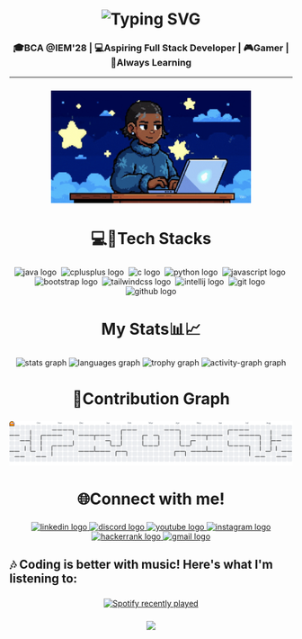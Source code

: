 <h1 align="center">
  <img src="https://readme-typing-svg.demolab.com?font=Michroma&pause=1000&color=F7F7F7&width=435&lines=Hey+%F0%9F%91%8B%F0%9F%8F%BB!+I+am+Asad+Hussain" alt="Typing SVG">
</h1>

###

<h3 align="center">🎓BCA @IEM'28 | 💻Aspiring Full Stack Developer  | 🎮Gamer | 🎯Always Learning</h3>
<hr>

###

<div align="center">
  <img height="200" src="./Assests/boy2.gif"  />
</div>

###

<h1 align="center">💻🚀Tech Stacks</h1>

###

<div align="center">
  <img src="https://cdn.jsdelivr.net/gh/devicons/devicon/icons/java/java-original.svg" height="40" alt="java logo"  />
  <img width="0" />
  <img src="https://img.shields.io/badge/C++-00599C?logo=cplusplus&logoColor=white&style=for-the-badge" height="40" alt="cplusplus logo"  />
  <img width="0" />
  <img src="https://img.shields.io/badge/C-A8B9CC?logo=c&logoColor=black&style=for-the-badge" height="40" alt="c logo"  />
  <img width="0" />
  <img src="https://img.shields.io/badge/Python-3776AB?logo=python&logoColor=white&style=for-the-badge" height="40" alt="python logo"  />
  <img width="0" />
  <img src="https://img.shields.io/badge/JavaScript-F7DF1E?logo=javascript&logoColor=black&style=for-the-badge" height="40" alt="javascript logo"  />
  <img width="0" />
  <img src="https://img.shields.io/badge/Bootstrap-7952B3?logo=bootstrap&logoColor=white&style=for-the-badge" height="40" alt="bootstrap logo"  />
  <img width="0" />
  <img src="https://img.shields.io/badge/Tailwind CSS-06B6D4?logo=tailwindcss&logoColor=black&style=for-the-badge" height="40" alt="tailwindcss logo"  />
  <img width="0" />
  <img src="https://img.shields.io/badge/IntelliJ IDEA-000000?logo=intellijidea&logoColor=white&style=for-the-badge" height="40" alt="intellij logo"  />
  <img width="0" />
  <img src="https://img.shields.io/badge/Git-F05032?logo=git&logoColor=white&style=for-the-badge" height="40" alt="git logo"  />
  <img width="0" />
  <img src="https://img.shields.io/badge/GitHub-181717?logo=github&logoColor=white&style=for-the-badge" height="40" alt="github logo"  />
</div>

###

<h1 align="center">My Stats📊📈</h1>

###

<div align="center">
  <img src="https://github-readme-stats.vercel.app/api?username=Asad-bot07&hide_title=false&hide_rank=true&show_icons=true&include_all_commits=true&count_private=true&disable_animations=false&theme=gotham&locale=en&hide_border=true&order=1" height="150" alt="stats graph"  />
  <img src="https://github-readme-stats.vercel.app/api/top-langs?username=Asad-bot07&locale=en&hide_title=true&layout=compact&card_width=320&langs_count=12&theme=gotham&hide_border=true&order=2" height="150" alt="languages graph"  />
  <img src="https://github-profile-trophy.vercel.app?username=Asad-bot07&theme=dark_lover&column=4&row=1&margin-w=8&margin-h=6&no-bg=true&no-frame=false&order=4" height="150" alt="trophy graph"  />
  <img src="https://github-readme-activity-graph.vercel.app/graph?username=Asad-bot07&radius=16&theme=tokyo-night&area=true&order=5&hide_border=true&hide_title=false" height="300" alt="activity-graph graph"  />
</div>

###

<h1 align="center">🌱Contribution Graph</h1>

###

<picture>
  <source media="(prefers-color-scheme: dark)" srcset="https://raw.githubusercontent.com/Asad-bot07/Asad-bot07/output/pacman-contribution-graph-dark.svg">
  <source media="(prefers-color-scheme: light)" srcset="https://raw.githubusercontent.com/Asad-bot07/Asad-bot07/output/pacman-contribution-graph.svg">
  <img alt="pacman contribution graph" src="https://raw.githubusercontent.com/Asad-bot07/Asad-bot07/output/pacman-contribution-graph.svg">
</picture>

###

<h1 align="center">🌐Connect with me!</h1>

###

<div align="center">
  <a href="https://www.linkedin.com/in/asad-hussain-765502319?utm_source=share&utm_campaign=share_via&utm_content=profile&utm_medium=android_app" target="_blank">
    <img src="https://img.shields.io/static/v1?message=LinkedIn&logo=linkedin&label=&color=0077B5&logoColor=white&labelColor=&style=for-the-badge" height="38" alt="linkedin logo"  />
  </a>
  <a href="https://discord.com/users/1298710342586597378" target="_blank">
    <img src="https://img.shields.io/static/v1?message=Discord&logo=discord&label=&color=7289DA&logoColor=white&labelColor=&style=for-the-badge" height="38" alt="discord logo"  />
  </a>
  <a href="https://youtube.com/@asad__hussainn07?si=UCBdB0K_OI8HbgZn" target="_blank">
    <img src="https://img.shields.io/static/v1?message=Youtube&logo=youtube&label=&color=FF0000&logoColor=white&labelColor=&style=for-the-badge" height="38" alt="youtube logo"  />
  </a>
  <a href="https://www.instagram.com/asad__hussainn/" target="_blank">
    <img src="https://img.shields.io/static/v1?message=Instagram&logo=instagram&label=&color=E4405F&logoColor=white&labelColor=&style=for-the-badge" height="38" alt="instagram logo"  />
  </a>
  <a href="https://www.hackerrank.com/profile/asadhussain2408" target="_blank">
    <img src="https://img.shields.io/static/v1?message=HackerRank&logo=hackerrank&label=&color=2EC866&logoColor=white&labelColor=&style=for-the-badge" height="38" alt="hackerrank logo"  />
  </a>
  <a href="asadhussain2408@gmail.com" target="_blank">
    <img src="https://img.shields.io/static/v1?message=Gmail&logo=gmail&label=&color=D14836&logoColor=white&labelColor=&style=for-the-badge" height="38" alt="gmail logo"  />
  </a>
</div>

###

<h2 align="left">🎶 Coding is better with music! Here's what I'm listening to:</h2>

###

<div align="center">
  <a href="https://open.spotify.com/user/q8i1ifr87jwtik9rq6v7e541l">
    <img src="https://spotify-recently-played-readme.vercel.app/api?user=q8i1ifr87jwtik9rq6v7e541l&count=5&unique=true" alt="Spotify recently played"  />
  </a>
</div>

###

<div align="center">
  <img src="https://profile-counter.glitch.me/Asad-bot07/count.svg?"  />
</div>

###
